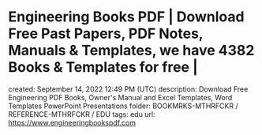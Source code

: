 # Engineering Books PDF | Download Free Past Papers, PDF Notes, Manuals & Templates, we have 4382 Books & Templates for free |

created: September 14, 2022 12:49 PM (UTC)
description: Download Free Engineering PDF Books, Owner's Manual and Excel Templates, Word Templates PowerPoint Presentations
folder: BOOKMRKS-MTHRFCKR / REFERENCE-MTHRFCKR / EDU
tags: edu
url: https://www.engineeringbookspdf.com